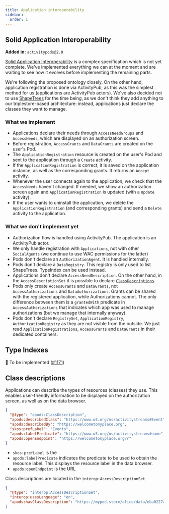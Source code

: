 ```yaml
---
title: Application interoperability
sidebar:
  order: 1
---
```


## Solid Application Interoperability

**Added in:** `activitypods@2.0`

[Solid Application Interoperability](https://solid.github.io/data-interoperability-panel/specification) is a complex specification which is not yet complete.
We've implemented everything we can at the moment and are waiting to see how it evolves before implementing the remaining parts.

We're following the proposed ontology closely. On the other hand, application registration is done via ActivityPub, as this was the simplest method for us (applications are ActivityPub actors).
We've also decided not to use [ShapeTrees](https://shapetrees.org) for the time being, as we don't think they add anything to our triplestore-based architecture: instead, applications just declare the classes they want to manage.

### What we implement

- Applications declare their needs through `AccessNeedGroups` and `AccessNeeds`, which are displayed on an authorization screen.
- Before registration, `AccessGrants` and `DataGrants` are created on the user's Pod.
- The `ApplicationRegistration` resource is created on the user's Pod and sent to the application through a `Create` activity.
- If the `ApplicationRegistration` is correct, it is saved on the application instance, as well as the corresponding grants. It returns an `Accept` activity.
- Whenever the user connects again to the application, we check that the `AccessNeeds` haven't changed. If needed, we show an authorization screen again and `ApplicationRegistration` is updated (with a `Update` activity).
- If the user wants to uninstall the application, we delete the `ApplicationRegistration` (and corresponding grants)
  and send a `Delete` activity to the application.

### What we don't implement yet

- Authorization flow is handled using ActivityPub. The application is an ActivityPub actor.
- We only handle registration with `Applications`, not with other `SocialAgents` (we continue to use WAC permissions for the latter)
- Pods don't declare an `AuthorizationAgent`. It is handled internally.
- Pods don't declare a `DataRegistry`. This registry is only used to list ShapeTrees. TypeIndex can be used instead.
- Applications don't declare `AccessNeedDescription`. On the other hand, in the `AccessDescriptionSet` it is possible to declare [`ClassDescriptions`](#class-descriptions).
- Pods only create `AccessGrants` and `DataGrants`, not `AccessAuthorizations` and `DataAuthorizations`. Grants can be shared with the registered application, while Authorizations cannot. The only difference between them is a `grantedWith` predicate in `AccessAuthorizations` that indicates which app was used to manage authorizations (but we manage that internally anyway).
- Pods don't declare `RegistrySet`, `ApplicationRegistry`, `AuthorizationRegistry` as they are not visible from the outside. We just read `ApplicationRegistrations`, `AccessGrants` and `DataGrants` in their dedicated containers.

## Type Indexes

👷 To be implemented ([#1171](https://github.com/assemblee-virtuelle/semapps/issues/1171))

## Class descriptions

Applications can describe the types of resources (classes) they use. This enables user-friendly information to be displayed on the authorization screen, as well as on the data browser.

```json
{
  "@type": "apods:ClassDescription",
  "apods:describedClass": "https://www.w3.org/ns/activitystreams#Event",
  "apods:describedBy": "https://welcometomyplace.org",
  "skos:prefLabel": "Events",
  "apods:labelPredicate": "https://www.w3.org/ns/activitystreams#name",
  "apods:openEndpoint": "https://welcometomyplace.org/r"
}
```

- `skos:prefLabel` is the
- `apods:labelPredicate` indicates the predicate to be used to obtain the resource label. This displays the resource label in the data browser.
- `apods:openEndpoint` is the URL

Class descriptions are located in the `interop:AccessDescriptionSet`

```json
{
  "@type": "interop:AccessDescriptionSet",
  "interop:usesLanguage": "en",
  "apods:hasClassDescription": "https://mypod.store/alice/data/eba0227a-3bbb-4582-b879
}
```
